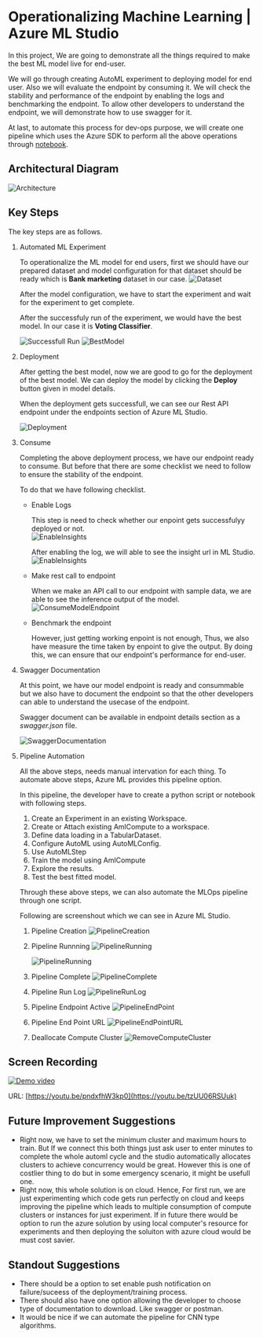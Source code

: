 # Operationalizing Machine Learning  | Azure ML Studio

In this project, We are going to demonstrate all the things required to make the best ML model live for end-user.

We will go through creating AutoML experiment to deploying model for end user.
Also we will evaluate the endpoint by consuming it.
We will check the stability and performance of the endpoint by enabling the logs and benchmarking the endpoint.
To allow other developers to understand the endpoint, we will demonstrate how to use swagger for it.

At last, to automate this process for dev-ops purpose, we will create one pipeline which uses the Azure SDK to perform all the above operations through [notebook](./aml-pipelines-with-automated-machine-learning-step.ipynb).

## Architectural Diagram
![Architecture](./images/azure_pipeline.jpg)

## Key Steps
The key steps are as follows.
1. Automated ML Experiment
    
    To operationalize the ML model for end users, first we should have our prepared dataset and model configuration for that dataset should be ready which is **Bank marketing** dataset in our case.
    ![Dataset](./images/1-bank_marketing_dataset.PNG)
    
    After the model configuration, we have to start the experiment and wait for the experiment to get complete.
    
    After the successfuly run of the experiment, we would have the best model. In our case it is **Voting Classifier**.
    
    ![Successfull Run](./images/2-automl-complete.PNG)
    ![BestModel](./images/3-best-automl-model.PNG)
    
2. Deployment
    
    After getting the best model, now we are good to go for the deployment of the best model. We can deploy the model by clicking the **Deploy** button given in model details.
    
    When the deployment gets successfull, we can see our Rest API endpoint under the endpoints section of Azure ML Studio.
    
    ![Deployment](./images/4-bestmodel-deployed-endpoint.PNG)
    
3. Consume
    
    Completing the above deployment process, we have our endpoint ready to consume. But before that there are some checklist we need to follow to ensure the stability of the endpoint.
    
    To do that we have following checklist.
    - Enable Logs
      
      This step is need to check whether our enpoint gets successfulyy deployed or not.  
      ![EnableInsights](./images/5-enabled-insights-logs.PNG)
      
      After enabling the log, we will able to see the insight url in ML Studio.
      ![EnableInsights](./images/6-insight-url.PNG)
      
    - Make rest call to endpoint
      
      When we make an API call to our endpoint with sample data, we are able to see the inference output of the model.      
      ![ConsumeModelEndpoint](./images/8-endpoint-consumption.PNG)
      
    - Benchmark the endpoint
      
      However, just getting working enpoint is not enough, Thus, we also have measure the time taken by enpoint to give the output. By doing this, we can ensure that our endpoint's performance for end-user.
4. Swagger Documentation
    
    At this point, we have our model endpoint is ready and consummable but we also have to document the endpoint so that the other developers can able to understand the usecase of the endpoint.
    
    Swagger document can be available in endpoint details section as a *swagger.json* file.
    
    ![SwaggerDocumentation](./images/7-swagger-explore.PNG)
    
5. Pipeline Automation
    
    All the above steps, needs manual intervation for each thing. To automate above steps, Azure ML provides this pipeline option.
    
    In this pipeline, the developer have to create a python script or notebook with following steps.
    1. Create an Experiment in an existing Workspace.
    2. Create or Attach existing AmlCompute to a workspace.
    3. Define data loading in a TabularDataset.
    4. Configure AutoML using AutoMLConfig.
    5. Use AutoMLStep
    6. Train the model using AmlCompute
    7. Explore the results.
    8. Test the best fitted model.
    
    Through these above steps, we can also automate the MLOps pipeline through one script.
    
    Following are screenshout which we can see in Azure ML Studio.
    1. Pipeline Creation
    ![PipelineCreation](./images/10-pipeline-creation.PNG)

    2. Pipeline Runnning
    ![PipelineRunning](./images/11-pipeline-creation-running.PNG)

        ![PipelineRunning](./images/12-pipeline-experiment-running.PNG)
    
    3. Pipeline Complete
    ![PipelineComplete](./images/13-pipeline-run-complete.PNG)

    4. Pipeline Run Log
    ![PipelineRunLog](./images/14-pipeline-notebook-run-widget-log.PNG)

    5. Pipeline Endpoint Active
    ![PipelineEndPoint](./images/15-pipeline-endpoint-active.PNG)
    
    6. Pipeline End Point URL
    ![PipelineEndPointURL](./images/16-pipeline-endpoint-rest-url.PNG)
    
    7. Deallocate Compute Cluster
    ![RemoveComputeCluster](./images/17-compute-cluster-deletion.PNG)

## Screen Recording

[![Demo video](https://i.ytimg.com/vi/pndxfhW3kp0/0.jpg)](https://youtu.be/tzUU06RSUuk)

URL: [https://youtu.be/pndxfhW3kp0](https://youtu.be/tzUU06RSUuk)

## Future Improvement Suggestions
- Right now, we have to set the minimum cluster and maximum hours to train. But If we connect this both things just ask user to enter minutes to complete the whole automl cycle and the studio automatically allocates clusters to achieve concurrency would be great. However this is one of costlier thing to do but in some emergency scenario, it might be usefull one.
- Right now, this whole solution is on cloud. Hence, For first run, we are just experimenting which code gets run perfectly on cloud and keeps improving the pipeline which leads to multiple consumption of compute clusters or instances for just experiment. If in future there would be option to run the azure solution by using local computer's resource for experiments and then deploying the soluiton with azure cloud would be must cost savier.

## Standout Suggestions
- There should be a option to set enable push notification on failure/suceess of the deployment/training process.
- There should also have one option allowing the developer to choose type of documentation to download. Like swagger or postman.
- It would be nice if we can automate the pipeline for CNN type algorithms.
